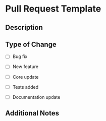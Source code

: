 # Pull Request Template

## Description



## Type of Change

- [ ] Bug fix
- [ ] New feature
- [ ] Core update
- [ ] Tests added
- [ ] Documentation update


## Additional Notes

